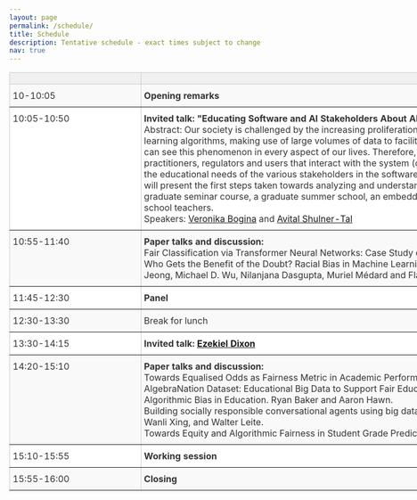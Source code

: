 ```yaml
---
layout: page
permalink: /schedule/
title: Schedule
description: Tentative schedule - exact times subject to change
nav: true
---
```


<!-- |                |            |
| ------------- |-------------|
| 10:00      | Opening remarks       |
| 10:05-10:50   | Invited talk: [Veronika Bogina](http://www.cycat.io/team/veronika-bogina/) and  [Avital Shulner-Tal](http://www.cycat.io/team/avital-shulner-tal/)        |
| 10:50-10:55   | Break        |
| 10:55-11:40   | Paper talks and discussion        |
| 11:40-11:45   | Break        |
| 11:45-12:30   | Panel        |
| 12:30-13:30   | Lunch break        |
| 13:30-14:15   | Invited talk: [Ezekial Dixon](https://www.asc.upenn.edu/people/faculty/ezekiel-dixon-roman-phd)        |
| 14:15-14:20   | Break        |
| 14:20-15:10   | Paper talks and discussion        |
| 15:10-15:55   | Working session        |
| 15:55-16:00   | Closing        |




 -->
<style type="text/css">
.tg  {border-collapse:collapse;border-color:#ccc;border-spacing:0;}
.tg td{background-color:#fff;border-color:#ccc;border-style:solid;border-width:1px;color:#333;
  overflow:hidden;padding:10px 5px;word-break:normal;}
.tg th{background-color:#f0f0f0;border-color:#ccc;border-style:solid;border-width:1px;color:#333;
  font-weight:normal;overflow:hidden;padding:10px 5px;word-break:normal;}
.tg .tg-0pky{border-color:inherit;text-align:left;vertical-align:top}
.tg .tg-btxf{background-color:#f9f9f9;border-color:inherit;text-align:left;vertical-align:top}
@media screen and (max-width: 767px) {.tg {width: auto !important;}.tg col {width: auto !important;}.tg-wrap {overflow-x: auto;-webkit-overflow-scrolling: touch;}}</style>
<div class="tg-wrap"><table class="tg" style="undefined;table-layout: fixed; width: 1260px">
<colgroup>
<col style="width: 236px">
<col style="width: 1024px">
</colgroup>
<thead>
  <tr>
    <th class="tg-0pky"></th>
    <th class="tg-0pky"></th>
  </tr>
</thead>
<tbody>
  <tr>
    <td class="tg-btxf">10-10:05</td>
    <td class="tg-btxf"><b>Opening remarks</b></td>
  </tr>
  <tr>
    <td class="tg-0pky">10:05-10:50</td>
    <td class="tg-0pky"><b>Invited talk: "Educating Software and AI Stakeholders About Algorithmic Fairness, Accountability, Transparency and Ethics."</b><br> Abstract: Our society is challenged by the increasing proliferation of opaque algorithmic systems that apply
		black box machine learning algorithms, making use of large volumes of data to facilitate decision
		making in a wide variety of sensitive applications. We can see this phenomenon in every aspect of
		our lives. Therefore, the education about FATE for different stakeholders: software practitioners,
		regulators and users that interact with the system (owners and subjects) - is required.
		The goal of this talk is to discuss the educational needs of the various stakeholders in the software
		industry in the fields of algorithmic transparency and fairness. We will present the first steps taken
		towards analyzing and understanding the educational needs in the framework of an academic
		graduate seminar course, a graduate summer school, an embedded lecture in a software
		engineering course, and a workshop for high school teachers.<br>Speakers: <a href="http://www.cycat.io/team/veronika-bogina/">Veronika Bogina</a> and  <a href="http://www.cycat.io/team/avital-shulner-tal/">Avital Shulner-Tal</a>
		</td>
  </tr>
  <tr>
    <td class="tg-btxf">10:55-11:40</td>
    <td class="tg-btxf"><b>Paper talks and discussion:</b><br>
		Fair Classification via Transformer Neural Networks: Case Study of an Educational Domain. Modar Sulaiman and Kallol Roy.<br>
		Who Gets the Benefit of the Doubt? Racial Bias in Machine Learning Algorithms Applied to Secondary School Math Education. Haewon Jeong, Michael D. Wu, Nilanjana Dasgupta, Muriel Médard and Flavio P. Calmon.
		</td>
  </tr>
  <tr>
    <td class="tg-0pky">11:45-12:30</td>
    <td class="tg-0pky"><b>Panel</b></td>
  </tr>
  <tr>
    <td class="tg-btxf">12:30-13:30</td>
    <td class="tg-btxf">Break for lunch</td>
  </tr>
  <tr>
    <td class="tg-0pky">13:30-14:15</td>
    <td class="tg-0pky"><b>Invited talk: <a href="https://www.asc.upenn.edu/people/faculty/ezekiel-dixon-roman-phd">Ezekiel Dixon</a></b></td>
  </tr>
  <tr>
    <td class="tg-btxf">14:20-15:10</td>
    <td class="tg-btxf"><b>Paper talks and discussion:</b><br>
			Towards Equalised Odds as Fairness Metric in Academic Performance Prediction. Jannik Dunkelau and Manh Khoi Duong.<br>
		AlgebraNation Dataset: Educational Big Data to Support Fair Educational Machine Learning. Wanli Xing, Chenglu Li, and Walter Leite.<br>
		Algorithmic Bias in Education. Ryan Baker and Aaron Hawn.<br>
		Building socially responsible conversational agents using big data to support online learning: A case with Algebra Nation. Chenglu Li, Wanli Xing, and Walter Leite.<br>
		Towards Equity and Algorithmic Fairness in Student Grade Prediction. Zach Pardos and Weijie Jiang.
		</td>
  </tr>
  <tr>
    <td class="tg-0pky">15:10-15:55</td>
    <td class="tg-0pky"><b>Working session</b></td>
  </tr>
  <tr>
    <td class="tg-btxf">15:55-16:00</td>
    <td class="tg-btxf"><b>Closing</b></td>
  </tr>
</tbody>
</table></div>